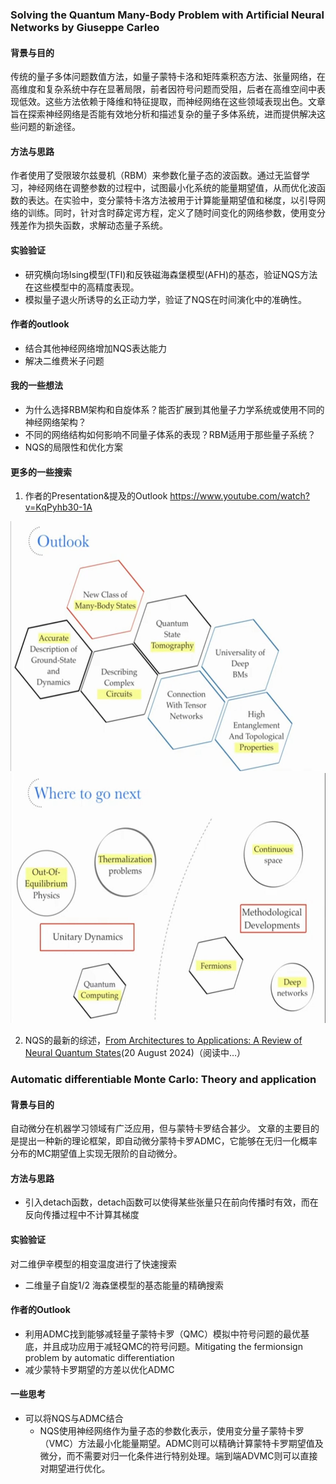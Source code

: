 ### Solving the Quantum Many-Body Problem with Artificial Neural Networks by Giuseppe Carleo

#### 背景与目的
传统的量子多体问题数值方法，如量子蒙特卡洛和矩阵乘积态方法、张量网络，在高维度和复杂系统中存在显著局限，前者因符号问题而受阻，后者在高维空间中表现低效。这些方法依赖于降维和特征提取，而神经网络在这些领域表现出色。文章旨在探索神经网络是否能有效地分析和描述复杂的量子多体系统，进而提供解决这些问题的新途径。

#### 方法与思路
作者使用了受限玻尔兹曼机（RBM）来参数化量子态的波函数。通过无监督学习，神经网络在调整参数的过程中，试图最小化系统的能量期望值，从而优化波函数的表达。在实验中，变分蒙特卡洛方法被用于计算能量期望值和梯度，以引导网络的训练。同时，针对含时薛定谔方程，定义了随时间变化的网络参数，使用变分残差作为损失函数，求解动态量子系统。

#### 实验验证
- 研究横向场Ising模型(TFI)和反铁磁海森堡模型(AFH)的基态，验证NQS方法在这些模型中的高精度表现。
- 模拟量子退火所诱导的幺正动力学，验证了NQS在时间演化中的准确性。

#### 作者的outlook

- 结合其他神经网络增加NQS表达能力
- 解决二维费米子问题

#### 我的一些想法
- 为什么选择RBM架构和自旋体系？能否扩展到其他量子力学系统或使用不同的神经网络架构？
- 不同的网络结构如何影响不同量子体系的表现？RBM适用于那些量子系统？
- NQS的局限性和优化方案

#### 更多的一些搜索
1. 作者的Presentation&提及的Outlook https://www.youtube.com/watch?v=KqPyhb30-1A
<div style="text-align: center;">
<img src="./outlook.jpg" alt="description" height="400">
<img src="./outlook1.jpg" alt="description" height="400">
</div>

2. NQS的最新的综述，[From Architectures to Applications: A Review of Neural Quantum States](https://iopscience.iop.org/article/10.1088/2058-9565/ad7168/meta)(20 August 2024)（阅读中…）

### Automatic differentiable Monte Carlo: Theory and application

#### 背景与目的
自动微分在机器学习领域有广泛应用，但与蒙特卡罗结合甚少。
文章的主要目的是提出一种新的理论框架，即自动微分蒙特卡罗ADMC，它能够在无归一化概率分布的MC期望值上实现无限阶的自动微分。

#### 方法与思路

- 引入detach函数，detach函数可以使得某些张量只在前向传播时有效，而在反向传播过程中不计算其梯度

#### 实验验证
对二维伊辛模型的相变温度进行了快速搜索
- 二维量子自旋1/2 海森堡模型的基态能量的精确搜索

#### 作者的Outlook 
- 利用ADMC找到能够减轻量子蒙特卡罗（QMC）模拟中符号问题的最优基底，并且成功应用于减轻QMC的符号问题。Mitigating the fermionsign problem by automatic differentiation
- 减少蒙特卡罗期望的方差以优化ADMC

#### 一些思考
- 可以将NQS与ADMC结合
	- NQS使用神经网络作为量子态的参数化表示，使用变分量子蒙特卡罗（VMC）方法最小化能量期望。ADMC则可以精确计算蒙特卡罗期望值及微分，而不需要对归一化条件进行特别处理。端到端ADVMC则可以直接对期望进行优化。

